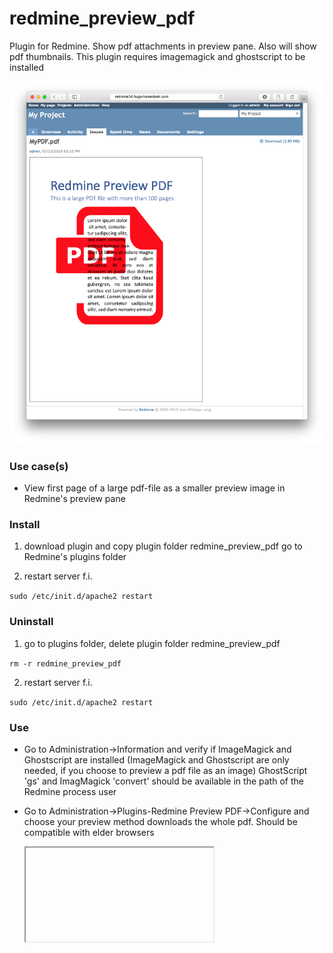 # redmine_preview_pdf

Plugin for Redmine. Show pdf attachments in preview pane. Also will show pdf thumbnails.
This plugin requires imagemagick and ghostscript to be installed

![PNG that represents a quick overview](/doc/Overview.png)

### Use case(s)

* View first page of a large pdf-file as a smaller preview image in Redmine's preview pane

### Install

1. download plugin and copy plugin folder redmine_preview_pdf go to Redmine's plugins folder 

2. restart server f.i.  

`sudo /etc/init.d/apache2 restart`

### Uninstall

1. go to plugins folder, delete plugin folder redmine_preview_pdf

`rm -r redmine_preview_pdf`

2. restart server f.i.  

`sudo /etc/init.d/apache2 restart`

### Use

* Go to Administration->Information and verify if ImageMagick and Ghostscript are installed
  (ImageMagick and Ghostscript are only needed, if you choose to preview a pdf file as an image)
  GhostScript 'gs' and ImagMagick 'convert' should be available in the path of the Redmine 
  process user
* Go to Administration->Plugins-Redmine Preview PDF->Configure and choose your preview method
  <object><embed> downloads the whole pdf. Should be compatible with elder browsers
  <iframe> downloads the whole pdf as well. Should be compatible with newer browsers
  <img> only shows the first page of the pdf as an image. Compatible with every browser
* On Issue show page click on a pdf attachment to to view -depending on your choice-
  * the first page of the pdf as an image - good for large pdf files
  * the whole pdf embedded

* Starting with version 1.0.3 choose to either embed full pdf in preview pane or only image of first page

**Have fun!**

### Localisations

* 1.0.3 
  - added option to embed original pdf instead of only first page
  - added check for Ghostscript availabilty under Administration->Information
  - option to choose beteween embedding method with iframe or object/embed (for enhanced compatibilty with legacy browswers)
* 1.0.2 
  - English
  - German
* 1.0.1 
  - no localizable strings present in plugin

### Change-Log* 

**1.0.2** 
 - added check for Ghostscript
 - added option to show full original pdf embedded in preview pane
 - added option how to embed pdf in preview pane with `<object><embed>` or `<iframe>`-tags
**1.0.1** Running on Redmine 3.4.6
